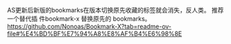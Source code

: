 AS更新后新版的bookmarks在版本切换原先收藏的标签就会消失，反人类。
推荐一个替代插 件bookmark-x 替换原先的 bookmarks。
https://github.com/Nonoas/Bookmark-X?tab=readme-ov-file#%E4%BD%BF%E7%94%A8%E8%AF%B4%E6%98%8E
